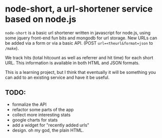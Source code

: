 # node-short, a url-shortener service based on node.js

`node-short` is a basic url shortener written in javascript for node.js, using some jquery front-end fun bits and mongodb for url storage. New URLs can be added via a form or via a basic API. (POST `url=<theurl&format=json` to `/make`).

We track hits (total hitcount as well as referrer and hit time) for each short URL. This information is available in both HTML and JSON formats.

This is a learning project, but I think that eventually it will be something you can add to an existing service and have it be useful.

## TODO:

* formalize the API
* refactor some parts of the app
* collect more interesting stats
* google charts for stats
* add a widget for "recently added urls"
* design. oh my god, the plain HTML.
